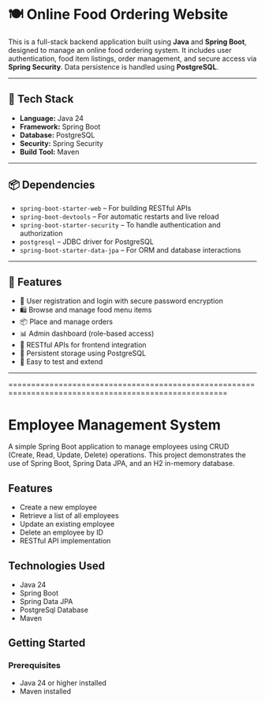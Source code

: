 # 🍽️ Online Food Ordering Website

This is a full-stack backend application built using **Java** and **Spring Boot**, designed to manage an online food ordering system. It includes user authentication, food item listings, order management, and secure access via **Spring Security**. Data persistence is handled using **PostgreSQL**.

---

## 🔧 Tech Stack

- **Language:** Java 24
- **Framework:** Spring Boot
- **Database:** PostgreSQL
- **Security:** Spring Security
- **Build Tool:** Maven

---

## 📦 Dependencies

- `spring-boot-starter-web` – For building RESTful APIs
- `spring-boot-devtools` – For automatic restarts and live reload
- `spring-boot-starter-security` – To handle authentication and authorization
- `postgresql` – JDBC driver for PostgreSQL
- `spring-boot-starter-data-jpa` – For ORM and database interactions

---

## 🚀 Features

- 🔐 User registration and login with secure password encryption
- 🛍️ Browse and manage food menu items
- 📦 Place and manage orders
- 📊 Admin dashboard (role-based access)
- 📡 RESTful APIs for frontend integration
- 💾 Persistent storage using PostgreSQL
- 🧪 Easy to test and extend

---

======================================================================================================

# Employee Management System

A simple Spring Boot application to manage employees using CRUD (Create, Read, Update, Delete) operations. This project demonstrates the use of Spring Boot, Spring Data JPA, and an H2 in-memory database.

## Features

- Create a new employee
- Retrieve a list of all employees
- Update an existing employee
- Delete an employee by ID
- RESTful API implementation

## Technologies Used

- Java 24
- Spring Boot
- Spring Data JPA
- PostgreSql Database
- Maven

## Getting Started

### Prerequisites

- Java 24 or higher installed
- Maven installed


